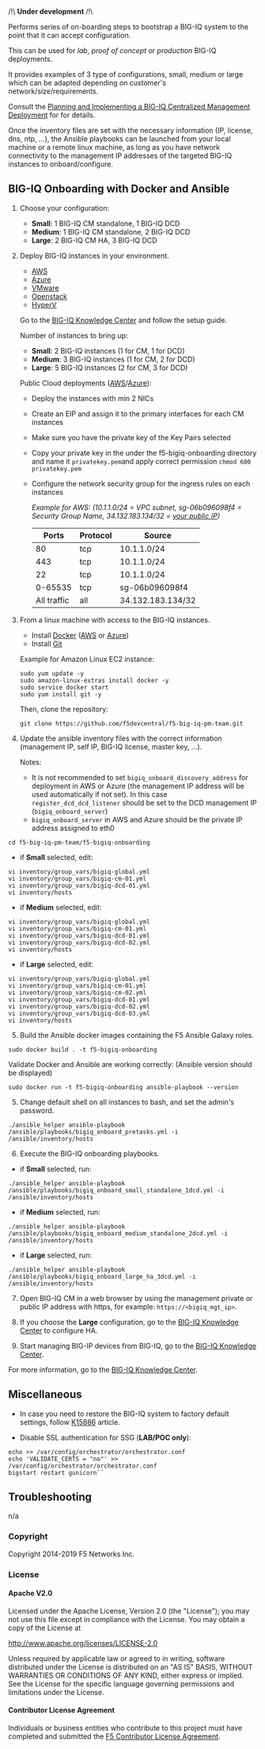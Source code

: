/!\ **Under development** /!\

Performs series of on-boarding steps to bootstrap a BIG-IQ system
to the point that it can accept configuration.

This can be used for *lab*, *proof of concept* or *production* BIG-IQ deployments.

It provides examples of 3 type of configurations, small, medium or large which can be adapted depending on customer's network/size/requirements.

Consult the [Planning and Implementing a BIG-IQ Centralized Management Deployment](https://techdocs.f5.com/kb/en-us/products/big-iq-centralized-mgmt/manuals/product/big-iq-centralized-management-plan-implement-deploy-6-1-0.html) for for details.


Once the inventory files are set with the necessary information (IP, license, dns, ntp, ...), the Ansible playbooks can be launched from your local machine or a remote linux machine, as long as you have network connectivity to the management IP addresses of the targeted BIG-IQ instances to onboard/configure.

BIG-IQ Onboarding with Docker and Ansible
-----------------------------------------

1. Choose your configuration:

    - **Small**: 1 BIG-IQ CM standalone, 1 BIG-IQ DCD
    - **Medium**: 1 BIG-IQ CM standalone, 2 BIG-IQ DCD
    - **Large**: 2 BIG-IQ CM HA, 3 BIG-IQ DCD

2. Deploy BIG-IQ instances in your environment.

    - [AWS](https://aws.amazon.com/marketplace/pp/B00KIZG6KA?qid=1495059228012&sr=0-1&ref_=srh_res_product_title)
    - [Azure](https://azuremarketplace.microsoft.com/en-us/marketplace/apps/f5-networks.f5-big-iq?tab=Overview)
    - [VMware](https://downloads.f5.com/esd/eula.sv?sw=BIG-IQ&pro=big-iq_CM&ver=6.1.0&container=v6.1.0&_ga=2.95373976.584487124.1557161462-1415455721.1549652512)
    - [Openstack](https://downloads.f5.com/esd/eula.sv?sw=BIG-IQ&pro=big-iq_CM&ver=6.1.0&container=v6.1.0&_ga=2.200814506.584487124.1557161462-1415455721.1549652512)
    - [HyperV](https://downloads.f5.com/esd/eula.sv?sw=BIG-IQ&pro=big-iq_CM&ver=6.1.0&container=v6.1.0&_ga=2.133130250.584487124.1557161462-1415455721.1549652512)

    Go to the [BIG-IQ Knowledge Center](https://support.f5.com/csp/knowledge-center/software/BIG-IQ?module=BIG-IQ%20Centralized%20Management&version=6.1.0) and follow the setup guide.

    Number of instances to bring up:

    - **Small**: 2 BIG-IQ instances (1 for CM, 1 for DCD)
    - **Medium**: 3 BIG-IQ instances (1 for CM, 2 for DCD)
    - **Large**: 5 BIG-IQ instances (2 for CM, 3 for DCD)

    Public Cloud deployments ([AWS](https://techdocs.f5.com/kb/en-us/products/big-iq-centralized-mgmt/manuals/product/big-iq-centralized-management-and-amazon-web-services-setup-6-0-0.html)/[Azure](https://techdocs.f5.com/kb/en-us/products/big-iq-centralized-mgmt/manuals/product/big-iq-centralized-management-and-msft-azure-setup-6-0-0.html)):

    - Deploy the instances with min 2 NICs
    - Create an EIP and assign it to the primary interfaces for each CM instances
    - Make sure you have the private key of the Key Pairs selected
    - Copy your private key in the under the f5-bigiq-onboarding directory and name it ``privatekey.pem``and apply correct permission ``chmod 600 privatekey.pem``
    - Configure the network security group for the ingress rules on each instances

      *Example for AWS: (10.1.1.0/24 = VPC subnet, sg-06b096098f4 = Security Group Name, 34.132.183.134/32 = [your public IP](https://www.whatismyip.com))*

      Ports | Protocol | Source 
      ----- | -------- | ------
      | 80  | tcp | 10.1.1.0/24 |
      | 443 | tcp | 10.1.1.0/24 |
      | 22 | tcp | 10.1.1.0/24 |
      | 0-65535 | tcp | sg-06b096098f4 |
      | All traffic | all | 34.132.183.134/32 |      
  
3. From a linux machine with access to the BIG-IQ instances.

    - Install [Docker](https://docs.docker.com/install/linux/docker-ce/ubuntu/) ([AWS](https://docs.aws.amazon.com/AmazonECS/latest/developerguide/docker-basics.html) or [Azure](https://docs.docker.com/docker-for-azure/))
    - Install [Git](https://git-scm.com/download/linux)

    Example for Amazon Linux EC2 instance:
    ```
    sudo yum update -y
    sudo amazon-linux-extras install docker -y
    sudo service docker start
    sudo yum install git -y
    ```

    Then, clone the repository:

    ```
    git clone https://github.com/f5devcentral/f5-big-iq-pm-team.git
    ```

4. Update the ansible inventory files with the correct information (management IP, self IP, BIG-IQ license, master key, ...).

    Notes:
    
    - It is not recommended to set ``bigiq_onboard_discovery_address`` for deployment in AWS or Azure (the management IP address will be used automatically if not set). In this case ``register_dcd_dcd_listener`` should be set to the DCD management IP (``bigiq_onboard_server``)
    - ``bigiq_onboard_server`` in AWS and Azure should be the private IP address assigned to eth0

  ```
  cd f5-big-iq-pm-team/f5-bigiq-onboarding
  ```

  - if **Small** selected, edit:

  ```
  vi inventory/group_vars/bigiq-global.yml
  vi inventory/group_vars/bigiq-cm-01.yml
  vi inventory/group_vars/bigiq-dcd-01.yml
  vi inventory/hosts
  ```

  - if **Medium** selected, edit:

  ```
  vi inventory/group_vars/bigiq-global.yml
  vi inventory/group_vars/bigiq-cm-01.yml
  vi inventory/group_vars/bigiq-dcd-01.yml
  vi inventory/group_vars/bigiq-dcd-02.yml
  vi inventory/hosts
  ```

  - if **Large** selected, edit:

  ```
  vi inventory/group_vars/bigiq-global.yml
  vi inventory/group_vars/bigiq-cm-01.yml
  vi inventory/group_vars/bigiq-cm-02.yml
  vi inventory/group_vars/bigiq-dcd-01.yml
  vi inventory/group_vars/bigiq-dcd-02.yml
  vi inventory/group_vars/bigiq-dcd-03.yml
  vi inventory/hosts
  ```

5. Build the Ansible docker images containing the F5 Ansible Galaxy roles.

  ```
  sudo docker build . -t f5-bigiq-onboarding
  ```

  Validate Docker and Ansible are working correctly: (Ansible version should be displayed)

  ```
  sudo docker run -t f5-bigiq-onboarding ansible-playbook --version
  ```

5. Change default shell on all instances to bash, and set the admin's password.

  ```
  ./ansible_helper ansible-playbook /ansible/playbooks/bigiq_onboard_pretasks.yml -i /ansible/inventory/hosts
  ```

6. Execute the BIG-IQ onboarding playbooks.

  - if **Small** selected, run:

  ```
  ./ansible_helper ansible-playbook /ansible/playbooks/bigiq_onboard_small_standalone_1dcd.yml -i /ansible/inventory/hosts
  ```

  - if **Medium** selected, run:

  ```
  ./ansible_helper ansible-playbook /ansible/playbooks/bigiq_onboard_medium_standalone_2dcd.yml -i /ansible/inventory/hosts
  ```

  - if **Large** selected, run:

  ```
  ./ansible_helper ansible-playbook /ansible/playbooks/bigiq_onboard_large_ha_3dcd.yml -i /ansible/inventory/hosts
  ```

7. Open BIG-IQ CM in a web browser by using the management private or public IP address with https, for example: ``https://<bigiq_mgt_ip>``.

8. If you choose the **Large** configuration, go to the [BIG-IQ Knowledge Center](https://techdocs.f5.com/kb/en-us/products/big-iq-centralized-mgmt/manuals/product/big-iq-centralized-management-plan-implement-deploy-6-1-0/04.html) to configure HA.

9. Start managing BIG-IP devices from BIG-IQ, go to the [BIG-IQ Knowledge Center](https://techdocs.f5.com/kb/en-us/products/big-iq-centralized-mgmt/manuals/product/big-iq-centralized-management-device-6-1-0/02.html#concept-3571).

For more information, go to the [BIG-IQ Knowledge Center](https://support.f5.com/csp/knowledge-center/software/BIG-IQ?module=BIG-IQ%20Centralized%20Management&version=6.1.0).


Miscellaneous
-------------

- In case you need to restore the BIG-IQ system to factory default settings, follow [K15886](https://support.f5.com/csp/article/K15886) article.

- Disable SSL authentication for SSG (**LAB/POC only**):

```
echo >> /var/config/orchestrator/orchestrator.conf
echo 'VALIDATE_CERTS = "no"' >> /var/config/orchestrator/orchestrator.conf
bigstart restart gunicorn``
```

Troubleshooting
---------------

n/a

### Copyright

Copyright 2014-2019 F5 Networks Inc.

### License

#### Apache V2.0

Licensed under the Apache License, Version 2.0 (the "License"); you may not use
this file except in compliance with the License. You may obtain a copy of the
License at

http://www.apache.org/licenses/LICENSE-2.0

Unless required by applicable law or agreed to in writing, software
distributed under the License is distributed on an "AS IS" BASIS,
WITHOUT WARRANTIES OR CONDITIONS OF ANY KIND, either express or implied.
See the License for the specific language governing permissions and limitations
under the License.

#### Contributor License Agreement

Individuals or business entities who contribute to this project must have
completed and submitted the [F5 Contributor License Agreement](http://f5-openstack-docs.readthedocs.io/en/latest/cla_landing.html).